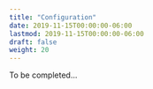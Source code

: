 ```yaml
---
title: "Configuration"
date: 2019-11-15T00:00:00-06:00
lastmod: 2019-11-15T00:00:00-06:00
draft: false
weight: 20
---
```


To be completed...